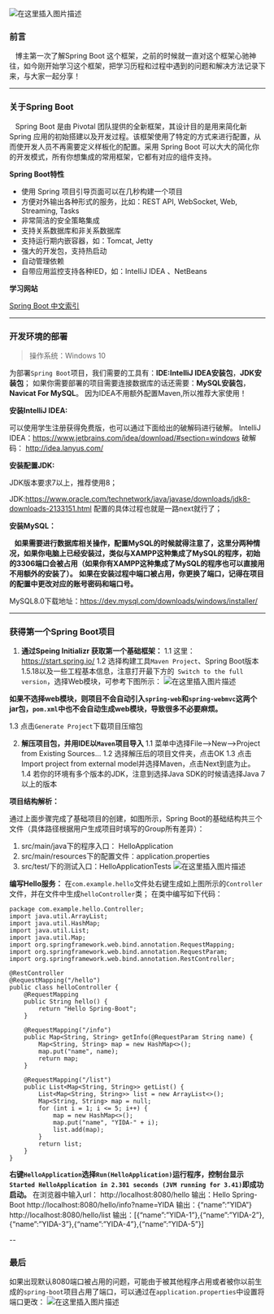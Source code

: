 ﻿![在这里插入图片描述](https://img-blog.csdnimg.cn/20181108145831237.jpg?x-oss-process=image/watermark,type_ZmFuZ3poZW5naGVpdGk,shadow_10,text_aHR0cHM6Ly9ibG9nLmNzZG4ubmV0L2RlZmluZV9MSU4=,size_16,color_FFFFFF,t_70)
### 前言
&nbsp;&nbsp;&nbsp;博主第一次了解Spring Boot 这个框架，之前的时候就一直对这个框架心驰神往，如今刚开始学习这个框架，把学习历程和过程中遇到的问题和解决方法记录下来，与大家一起分享！

----
 ### 关于Spring Boot
&nbsp;&nbsp;&nbsp;Spring Boot 是由 Pivotal 团队提供的全新框架，其设计目的是用来简化新 Spring 应用的初始搭建以及开发过程。该框架使用了特定的方式来进行配置，从而使开发人员不再需要定义样板化的配置。采用 Spring Boot 可以大大的简化你的开发模式，所有你想集成的常用框架，它都有对应的组件支持。

**Spring Boot特性**

 - 使用 Spring 项目引导页面可以在几秒构建一个项目
 - 方便对外输出各种形式的服务，比如：REST API, WebSocket, Web, Streaming, Tasks
 - 非常简洁的安全策略集成
 - 支持关系数据库和非关系数据库
 - 支持运行期内嵌容器，如：Tomcat, Jetty
 - 强大的开发包，支持热启动
 - 自动管理依赖
 - 自带应用监控支持各种IED，如：IntelliJ IDEA 、NetBeans
 
**学习网站**

[Spring Boot 中文索引](http://springboot.fun/#resources)

 ---
 
### 开发环境的部署
>操作系统：Windows 10

为部署`Spring Boot`项目，我们需要的工具有：**IDE:IntelliJ IDEA安装包**，**JDK安装包**；
如果你需要部署的项目需要连接数据库的话还需要：**MySQL安装包**，**Navicat For MySQL**。
因为IDEA不用额外配置Maven,所以推荐大家使用！

**安装IntelliJ IDEA:**

可以使用学生注册获得免费版，也可以通过下面给出的破解码进行破解。
IntelliJ IDEA：https://www.jetbrains.com/idea/download/#section=windows
破解码：        http://idea.lanyus.com/

**安装配置JDK:**

JDK版本要求7以上，推荐使用8；

JDK:https://www.oracle.com/technetwork/java/javase/downloads/jdk8-downloads-2133151.html
配置的具体过程也就是一路next就行了；

**安装MySQL：**

**&nbsp;&nbsp;&nbsp;如果需要进行数据库相关操作，配置MySQL的时候就得注意了，这里分两种情况，如果你电脑上已经安装过，类似与XAMPP这种集成了MySQL的程序，初始的3306端口会被占用（如果你有XAMPP这种集成了MySQL的程序也可以直接用不用额外的安装了）。**
**如果在安装过程中端口被占用，你更换了端口，记得在项目的配置中更改对应的账号密码和端口号。**

MySQL8.0下载地址：https://dev.mysql.com/downloads/windows/installer/

---
### 获得第一个Spring Boot项目

 1. **通过Speing Initializr 获取第一个基础框架：**
 1.1 这里：https://start.spring.io/
 1.2 选择构建工具`Maven Project`、Spring Boot版本1.5.18以及一些工程基本信息，注意打开最下方的` Switch to the full version`，选择Web模块，可参考下图所示：
 ![在这里插入图片描述](https://img-blog.csdnimg.cn/20181108153756739.jpg?x-oss-process=image/watermark,type_ZmFuZ3poZW5naGVpdGk,shadow_10,text_aHR0cHM6Ly9ibG9nLmNzZG4ubmV0L2RlZmluZV9MSU4=,size_16,color_FFFFFF,t_70)

**如果不选择web模块，则项目不会自动引入`spring-web`和`spring-webmvc`这两个jar包，`pom.xml`中也不会自动生成web模块，导致很多不必要麻烦。**

1.3 点击`Generate Project`下载项目压缩包
  
 2. **解压项目包，并用IDE以`Maven`项目导入**
 1.1 菜单中选择File–>New–>Project from Existing Sources...
1.2 选择解压后的项目文件夹，点击OK
1.3 点击Import project from external model并选择Maven，点击Next到底为止。
1.4 若你的环境有多个版本的JDK，注意到选择Java SDK的时候请选择Java 7以上的版本

**项目结构解析：**

通过上面步骤完成了基础项目的创建，如图所示，Spring Boot的基础结构共三个文件（具体路径根据用户生成项目时填写的Group所有差异）：

 1. src/main/java下的程序入口：			HelloApplication
 2. src/main/resources下的配置文件：application.properties
 3. src/test/下的测试入口：HelloApplicationTests
 ![在这里插入图片描述](https://img-blog.csdnimg.cn/20181108155659417.jpg?x-oss-process=image/watermark,type_ZmFuZ3poZW5naGVpdGk,shadow_10,text_aHR0cHM6Ly9ibG9nLmNzZG4ubmV0L2RlZmluZV9MSU4=,size_16,color_FFFFFF,t_70)

**编写Hello服务：**
在`com.example.hello`文件处右键生成如上图所示的`Controller`文件，并在文件中生成`helloController`类；
在类中编写如下代码：
```
package com.example.hello.Controller;
import java.util.ArrayList;
import java.util.HashMap;
import java.util.List;
import java.util.Map;
import org.springframework.web.bind.annotation.RequestMapping;
import org.springframework.web.bind.annotation.RequestParam;
import org.springframework.web.bind.annotation.RestController;

@RestController
@RequestMapping("/hello")
public class helloController {
    @RequestMapping
    public String hello() {
        return "Hello Spring-Boot";
    }

    @RequestMapping("/info")
    public Map<String, String> getInfo(@RequestParam String name) {
        Map<String, String> map = new HashMap<>();
        map.put("name", name);
        return map;
    }

    @RequestMapping("/list")
    public List<Map<String, String>> getList() {
        List<Map<String, String>> list = new ArrayList<>();
        Map<String, String> map = null;
        for (int i = 1; i <= 5; i++) {
            map = new HashMap<>();
            map.put("name", "YIDA-" + i);
            list.add(map);
        }
        return list;
    }
}

```
**右键`HelloApplication`选择`Run(HelloApplication)`运行程序，控制台显示 `Started HelloApplication in 2.301 seconds (JVM running for 3.41)`即成功启动。**
在浏览器中输入url：
http://localhost:8080/hello 
输出：Hello Spring-Boot 
http://localhost:8080/hello/info?name=YIDA 
输出：{“name”:”YIDA”} 
http://localhost:8080/hello/list 
输出：[{“name”:”YIDA-1”},{“name”:”YIDA-2”},{“name”:”YIDA-3”},{“name”:”YIDA-4”},{“name”:”YIDA-5”}]

--
### 最后
如果出现默认8080端口被占用的问题，可能由于被其他程序占用或者被你以前生成的`spring-boot`项目占用了端口，可以通过在`application.properties`中设置将端口更改：
![在这里插入图片描述](https://img-blog.csdnimg.cn/20181108163024842.jpg?x-oss-process=image/watermark,type_ZmFuZ3poZW5naGVpdGk,shadow_10,text_aHR0cHM6Ly9ibG9nLmNzZG4ubmV0L2RlZmluZV9MSU4=,size_16,color_FFFFFF,t_70)


